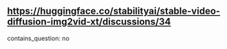 ## https://huggingface.co/stabilityai/stable-video-diffusion-img2vid-xt/discussions/34

contains_question: no